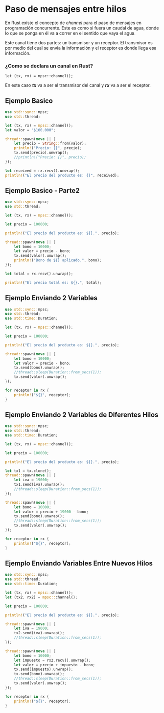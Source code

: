 # **Paso de mensajes entre hilos**

En Rust existe el concepto de *channel* para el paso de mensajes en programación concurrente. Este es como si fuera un caudal de agua, donde lo que se ponga en él va a correr en el sentido que vaya el agua.

Este canal tiene dos partes: un transmisor y un receptor. El transmisor es por medio del cual se envia la información y el receptor es donde llega esa información.



### ¿Como se declara un canal en Rust?

`let (tx, rx) = mpsc::channel();`

En este caso ***tx*** va a ser el transmisor del canal y ***rx*** va a ser el receptor.

## Ejemplo Basico

```rust
use std::sync::mpsc;
use std::thread;

let (tx, rx) = mpsc::channel();
let valor = "$100.000";

thread::spawn(move || {
    let precio = String::from(valor);
    println!("Precio: {}", precio);
    tx.send(precio).unwrap();
    //println!("Precio: {}", precio);
});

let received = rx.recv().unwrap();
println!("El precio del producto es: {}", received);
```

## Ejemplo Basico - Parte2
```rust
use std::sync::mpsc;
use std::thread;

let (tx, rx) = mpsc::channel();

let precio = 100000;

println!("El precio del producto es: ${}.", precio);

thread::spawn(move || {
    let bono = 10000;
    let valor = precio - bono;
    tx.send(valor).unwrap();
    println!("Bono de ${} aplicado.", bono);
});

let total = rx.recv().unwrap();

println!("El precio total es: ${}.", total);
```
## Ejemplo Enviando 2 Variables
```rust
use std::sync::mpsc;
use std::thread;
use std::time::Duration;

let (tx, rx) = mpsc::channel();

let precio = 100000;

println!("El precio del producto es: ${}.", precio);

thread::spawn(move || {
    let bono = 10000;
    let valor = precio - bono;
    tx.send(bono).unwrap();
    //thread::sleep(Duration::from_secs(1));
    tx.send(valor).unwrap();
});

for receptor in rx {
    println!("${}", receptor);
}
```

## Ejemplo Enviando 2 Variables de Diferentes Hilos
```rust
use std::sync::mpsc;
use std::thread;
use std::time::Duration;

let (tx, rx) = mpsc::channel();

let precio = 100000;

println!("El precio del producto es: ${}.", precio);

let tx1 = tx.clone();
thread::spawn(move || {
    let iva = 19000;
    tx1.send(iva).unwrap();
    //thread::sleep(Duration::from_secs(1));
});

thread::spawn(move || {
    let bono = 10000;
    let valor = precio + 19000 - bono;
    tx.send(bono).unwrap();
    //thread::sleep(Duration::from_secs(1));
    tx.send(valor).unwrap();
});

for receptor in rx {
    println!("${}", receptor);
}
```

## Ejemplo Enviando Variables Entre Nuevos Hilos
```rust
use std::sync::mpsc;
use std::thread;
use std::time::Duration;

let (tx, rx) = mpsc::channel();
let (tx2, rx2) = mpsc::channel();

let precio = 100000;

println!("El precio del producto es: ${}.", precio);

thread::spawn(move || {
    let iva = 19000;
    tx2.send(iva).unwrap();
    //thread::sleep(Duration::from_secs(1));
});

thread::spawn(move || {
    let bono = 10000;
    let impuesto = rx2.recv().unwrap();
    let valor = precio + impuesto - bono;
    tx.send(impuesto).unwrap();
    tx.send(bono).unwrap();
    //thread::sleep(Duration::from_secs(1));
    tx.send(valor).unwrap();
});

for receptor in rx {
    println!("${}", receptor);
}
```